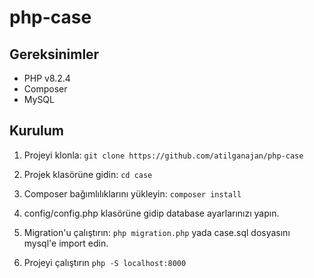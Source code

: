 # php-case


## Gereksinimler

- PHP v8.2.4
- Composer
- MySQL

## Kurulum

1. Projeyi klonla: `git clone https://github.com/atilganajan/php-case`

2. Projek klasörüne gidin: `cd case`

3. Composer bağımlılıklarını yükleyin: `composer install`

5. config/config.php klasörüne gidip database ayarlarınızı yapın.

6. Migration'u çalıştırın: `php migration.php` yada case.sql dosyasını mysql'e import edin.

7. Projeyi çalıştırın `php -S localhost:8000`
